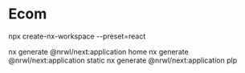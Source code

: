# Ecom

npx create-nx-workspace --preset=react

nx generate @nrwl/next:application home
nx generate @nrwl/next:application static
nx generate @nrwl/next:application plp

 